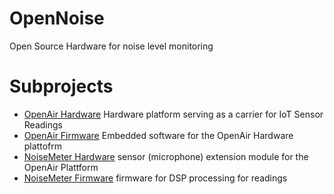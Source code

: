 # OpenNoise

Open Source Hardware for noise level monitoring

# Subprojects

- [OpenAir Hardware](https://github.com/OpenAirCgn/openairnode-hw) Hardware platform serving as a carrier for IoT Sensor Readings
- [OpenAir Firmware](https://github.com/OpenAirCgn/openair-firmware-mg) Embedded software for the OpenAir Hardware plattofrm
- [NoiseMeter Hardware](https://github.com/OpenAirCgn/noisemeter) sensor (microphone) extension module for the OpenAir Plattform
- [NoiseMeter Firmware](https://github.com/OpenAirCgn/noisemeter-fw) firmware for DSP processing for readings

